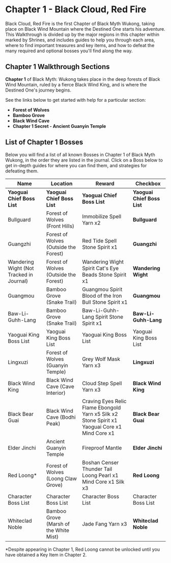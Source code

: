 # Chapter 1 - Black Cloud, Red Fire

Black Cloud, Red Fire is the first Chapter of Black Myth Wukong, taking place on Black Wind Mountain where the Destined One starts his adventure. This Walkthrough is divided up by the major regions in this chapter within marked by Shrines, and includes guides to help you through each area, where to find important treasures and key items, and how to defeat the many required and optional bosses you'll find along the way. 

## Chapter 1 Walkthrough Sections

**Chapter 1** of Black Myth: Wukong takes place in the deep forests of Black Wind Mountain, ruled by a fierce Black Wind King, and is where the Destined One's journey begins. 

See the links below to get started with help for a particular section: 

  * **Forest of Wolves**
  * **Bamboo Grove**
  * **Black Wind Cave**
  * **Chapter 1 Secret - Ancient Guanyin Temple**

##  List of Chapter 1 Bosses

Below you will find a list of all known Bosses in Chapter 1 of Black Myth Wukong, in the order they are listed in the journal. Click on a Boss below to get in-depth guides for where you can find them, and strategies for defeating them. 

Name | Location | Reward | Checkbox   
---|---|---|---  
**Yaoguai Chief Boss List** | **Yaoguai Chief Boss List** | **Yaoguai Chief Boss List** | **Yaoguai Chief Boss List** 
Bullguard | Forest of Wolves (Front Hills) | Immobilize Spell Yarn x2 | **Bullguard** 
Guangzhi | Forest of Wolves (Outside the Forest) | Red Tide Spell Stone Spirit x1 | **Guangzhi** 
Wandering Wight (Not Tracked in Journal) | Forest of Wolves (Outside the Forest) | Wandering Wight Spirit Cat's Eye Beads Stone Spirit x1 | **Wandering Wight** 
Guangmou | Bamboo Grove (Snake Trail) | Guangmou Spirit Blood of the Iron Bull Stone Spirit x1 | **Guangmou** 
Baw-Li-Guhh-Lang | Bamboo Grove (Snake Trail) | Baw-Li-Guhh-Lang Spirit Stone Spirit x1 | **Baw-Li-Guhh-Lang** 
Yaoguai King Boss List | Yaoguai King Boss List | Yaoguai King Boss List | Yaoguai King Boss List 
Lingxuzi | Forest of Wolves (Guanyin Temple) | Grey Wolf Mask Yarn x3 | **Lingxuzi** 
Black Wind King | Black Wind Cave (Cave Interior) | Cloud Step Spell Yarn x3 | **Black Wind King** 
Black Bear Guai | Black Wind Cave (Bodhi Peak) | Craving Eyes Relic Flame Ebongold Yarn x5 Silk x2 Stone Spirit x1 Yaoguai Core x1 Mind Core x1 | **Black Bear Guai** 
Elder Jinchi | Ancient Guanyin Temple | Fireproof Mantle | **Elder Jinchi** 
Red Loong* | Forest of Wolves (Loong Claw Grove) | Boshan Censer Thunder Tail Loong Pearl x1 Mind Core x1 Silk x3 | **Red Loong** 
Character Boss List | Character Boss List | Character Boss List | Character Boss List 
Whiteclad Noble | Bamboo Grove (Marsh of the White Mist) | Jade Fang Yarn x3 | **Whiteclad Noble** 

*Despite appearing in Chapter 1, Red Loong cannot be unlocked until you have obtained a Key Item in Chapter 2. 
